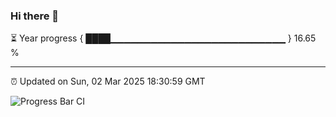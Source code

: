 ### Hi there 👋

⏳ Year progress { ████▁▁▁▁▁▁▁▁▁▁▁▁▁▁▁▁▁▁▁▁▁▁▁▁▁▁ } 16.65 %

---

⏰ Updated on Sun, 02 Mar 2025 18:30:59 GMT

![Progress Bar CI](https://github.com/DhruviPatel157/GitHub-Actions-Demo/workflows/Progress%20Bar%20CI/badge.svg)
